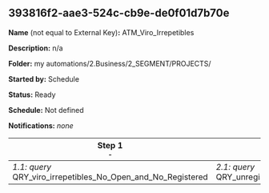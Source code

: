 ## 393816f2-aae3-524c-cb9e-de0f01d7b70e

**Name** (not equal to External Key)**:** ATM_Viro_Irrepetibles

**Description:** n/a

**Folder:** my automations/2.Business/2_SEGMENT/PROJECTS/

**Started by:** Schedule

**Status:** Ready

**Schedule:** Not defined

**Notifications:** _none_


| Step 1<br>_<small>-</small>_ | Step 2<br>_<small>-</small>_ |
| --- | --- |
| _1.1: query_<br>QRY_viro_irrepetibles_No_Open_and_No_Registered | _2.1: query_<br>QRY_unregistrered_irrepetibles_event_viro |
